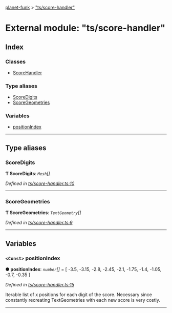 [planet-funk](../README.md) > ["ts/score-handler"](../modules/_ts_score_handler_.md)

# External module: "ts/score-handler"

## Index

### Classes

* [ScoreHandler](../classes/_ts_score_handler_.scorehandler.md)

### Type aliases

* [ScoreDigits](_ts_score_handler_.md#scoredigits)
* [ScoreGeometries](_ts_score_handler_.md#scoregeometries)

### Variables

* [positionIndex](_ts_score_handler_.md#positionindex)

---

## Type aliases

<a id="scoredigits"></a>

###  ScoreDigits

**Ƭ ScoreDigits**: *`Mesh`[]*

*Defined in [ts/score-handler.ts:10](https://github.com/WilliamRADFunk/planet-funk/blob/2cfc051/src/ts/score-handler.ts#L10)*

___
<a id="scoregeometries"></a>

###  ScoreGeometries

**Ƭ ScoreGeometries**: *`TextGeometry`[]*

*Defined in [ts/score-handler.ts:9](https://github.com/WilliamRADFunk/planet-funk/blob/2cfc051/src/ts/score-handler.ts#L9)*

___

## Variables

<a id="positionindex"></a>

### `<Const>` positionIndex

**● positionIndex**: *`number`[]* =  [ -3.5, -3.15, -2.8, -2.45, -2.1, -1.75, -1.4, -1.05, -0.7, -0.35 ]

*Defined in [ts/score-handler.ts:15](https://github.com/WilliamRADFunk/planet-funk/blob/2cfc051/src/ts/score-handler.ts#L15)*

Iterable list of x positions for each digit of the score. Necessary since constantly recreating TextGeometries with each new score is very costly.

___

